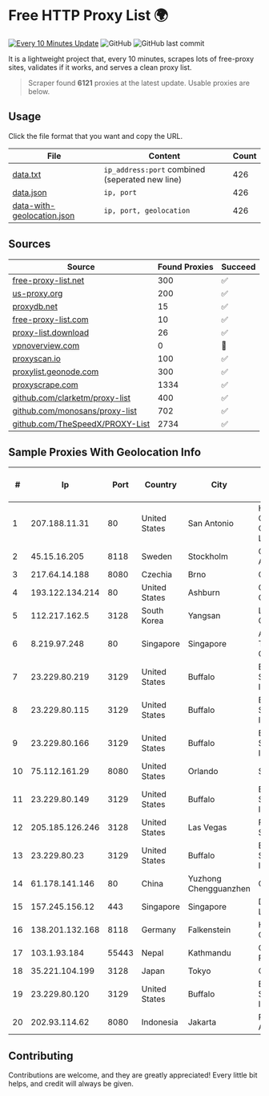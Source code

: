
# Free HTTP Proxy List 🌍

[![Every 10 Minutes Update](https://github.com/mertguvencli/http-proxy-list/actions/workflows/main.yml/badge.svg?branch=main)](https://github.com/mertguvencli/http-proxy-list/actions/workflows/main.yml)
![GitHub](https://img.shields.io/github/license/mertguvencli/http-proxy-list)
![GitHub last commit](https://img.shields.io/github/last-commit/mertguvencli/http-proxy-list)

It is a lightweight project that, every 10 minutes, scrapes lots of free-proxy sites, validates if it works, and serves a clean proxy list.


> Scraper found **6121** proxies at the latest update. Usable proxies are below.

## Usage

Click the file format that you want and copy the URL.


|File|Content|Count|
|----|-------|-----|
|[data.txt](https://raw.githubusercontent.com/mertguvencli/http-proxy-list/main/proxy-list/data.txt)|`ip_address:port` combined (seperated new line)|426|
|[data.json](https://raw.githubusercontent.com/mertguvencli/http-proxy-list/main/proxy-list/data.json)|`ip, port`|426|
|[data-with-geolocation.json](https://raw.githubusercontent.com/mertguvencli/http-proxy-list/main/proxy-list/data-with-geolocation.json)|`ip, port, geolocation`|426|

## Sources

|Source|Found Proxies|Succeed|
|------|-------------|-------|
|[free-proxy-list.net](https://free-proxy-list.net)|300|✅|
|[us-proxy.org](https://www.us-proxy.org)|200|✅|
|[proxydb.net](http://proxydb.net)|15|✅|
|[free-proxy-list.com](https://free-proxy-list.com/?page=&port=&type%5B%5D=http&type%5B%5D=https&up_time=0&search=Search)|10|✅|
|[proxy-list.download](https://www.proxy-list.download/HTTP)|26|✅|
|[vpnoverview.com](https://vpnoverview.com/privacy/anonymous-browsing/free-proxy-servers)|0|🚫|
|[proxyscan.io](https://www.proxyscan.io)|100|✅|
|[proxylist.geonode.com](https://proxylist.geonode.com/api/proxy-list?limit=300&page=1&sort_by=lastChecked&sort_type=desc&protocols=http,https)|300|✅|
|[proxyscrape.com](https://api.proxyscrape.com/v2/?request=displayproxies&protocol=http&timeout=10000&country=all&ssl=all&anonymity=all)|1334|✅|
|[github.com/clarketm/proxy-list](https://raw.githubusercontent.com/clarketm/proxy-list/master/proxy-list-raw.txt)|400|✅|
|[github.com/monosans/proxy-list](https://raw.githubusercontent.com/monosans/proxy-list/main/proxies/http.txt)|702|✅|
|[github.com/TheSpeedX/PROXY-List](https://raw.githubusercontent.com/TheSpeedX/PROXY-List/master/http.txt)|2734|✅|


## Sample Proxies With Geolocation Info

|#|Ip|Port|Country|City|Internet Service Provider|
|-|--|----|-------|----|-------------------------|
|1|207.188.11.31|80|United States|San Antonio|H5 Data Centers - Chandler LLC|
|2|45.15.16.205|8118|Sweden|Stockholm|Obehosting AB|
|3|217.64.14.188|8080|Czechia|Brno|GiTy, a.s.|
|4|193.122.134.214|80|United States|Ashburn|Oracle Corporation|
|5|112.217.162.5|3128|South Korea|Yangsan|LG DACOM Corporation|
|6|8.219.97.248|80|Singapore|Singapore|Alibaba (US) Technology Co., Ltd.|
|7|23.229.80.219|3129|United States|Buffalo|B2 Net Solutions Inc.|
|8|23.229.80.115|3129|United States|Buffalo|B2 Net Solutions Inc.|
|9|23.229.80.166|3129|United States|Buffalo|B2 Net Solutions Inc.|
|10|75.112.161.29|8080|United States|Orlando|Spectrum|
|11|23.229.80.149|3129|United States|Buffalo|B2 Net Solutions Inc.|
|12|205.185.126.246|3128|United States|Las Vegas|FranTech Solutions|
|13|23.229.80.23|3129|United States|Buffalo|B2 Net Solutions Inc.|
|14|61.178.141.146|80|China|Yuzhong Chengguanzhen|Chinanet|
|15|157.245.156.12|443|Singapore|Singapore|DigitalOcean, LLC|
|16|138.201.132.168|8118|Germany|Falkenstein|Hetzner Online GmbH|
|17|103.1.93.184|55443|Nepal|Kathmandu|Classic Tech Pvt. Ltd|
|18|35.221.104.199|3128|Japan|Tokyo|Google LLC|
|19|23.229.80.120|3129|United States|Buffalo|B2 Net Solutions Inc.|
|20|202.93.114.62|8080|Indonesia|Jakarta|PT Asia Akses Utama|



## Contributing

Contributions are welcome, and they are greatly appreciated! Every
little bit helps, and credit will always be given.

